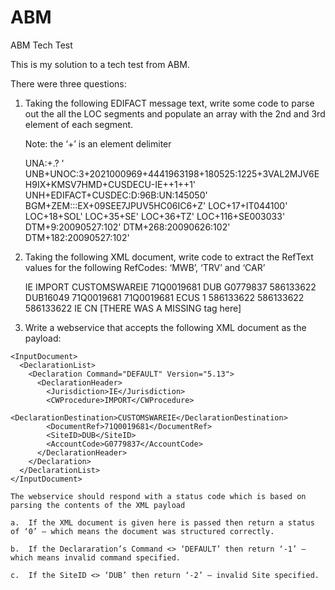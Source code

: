 # ABM
ABM Tech Test

This is my solution to a tech test from ABM.

There were three questions:

1.	Taking the following EDIFACT message text, write some code to parse out the all the LOC segments and populate an array with the 2nd and 3rd element of each segment.  

    Note:  the ‘+’ is an element delimiter

    UNA:+.? '
    UNB+UNOC:3+2021000969+4441963198+180525:1225+3VAL2MJV6EH9IX+KMSV7HMD+CUSDECU-IE++1++1'
    UNH+EDIFACT+CUSDEC:D:96B:UN:145050'
    BGM+ZEM:::EX+09SEE7JPUV5HC06IC6+Z'
    LOC+17+IT044100'
    LOC+18+SOL'
    LOC+35+SE'
    LOC+36+TZ'
    LOC+116+SE003033'
    DTM+9:20090527:102'
    DTM+268:20090626:102'
    DTM+182:20090527:102'
    
 2.	Taking the following XML document, write code to extract the RefText values for the following RefCodes:   ‘MWB’, ‘TRV’ and ‘CAR’

    <InputDocument>
      <DeclarationList>
        <Declaration Command="DEFAULT" Version="5.13">
          <DeclarationHeader>
            <Jurisdiction>IE</Jurisdiction>
            <CWProcedure>IMPORT</CWProcedure>
            <DeclarationDestination>CUSTOMSWAREIE</DeclarationDestination>
            <DocumentRef>71Q0019681</DocumentRef>
            <SiteID>DUB</SiteID>
            <AccountCode>G0779837</AccountCode>
            <Reference RefCode="MWB">
              <RefText>586133622</RefText>
            </Reference>
            <Reference RefCode="KEY">
              <RefText>DUB16049</RefText>
            </Reference>
            <Reference RefCode="CAR">
              <RefText>71Q0019681</RefText>
            </Reference>
            <Reference RefCode="COM">
              <RefText>71Q0019681</RefText>
            </Reference>
            <Reference RefCode="SRC">
              <RefText>ECUS</RefText>
            </Reference>
            <Reference RefCode="TRV">
              <RefText>1</RefText>
            </Reference>
            <Reference RefCode="CAS">
              <RefText>586133622</RefText>
            </Reference>
            <Reference RefCode="HWB">
              <RefText>586133622</RefText>
            </Reference>
            <Reference RefCode="UCR">
              <RefText>586133622</RefText>
            </Reference>
            <Country CodeType="NUM" CountryType="Destination">IE</Country>
            <Country CodeType="NUM" CountryType="Dispatch">CN</Country>
              [THERE WAS A MISSING </Declaration> tag here]
              </DeclarationHeader>
    </DeclarationList>
    </InputDocument>
    
   3.	Write a webservice that accepts the following XML document as the payload:


    <InputDocument>
      <DeclarationList>
        <Declaration Command="DEFAULT" Version="5.13">
          <DeclarationHeader>
            <Jurisdiction>IE</Jurisdiction>
            <CWProcedure>IMPORT</CWProcedure>
                  <DeclarationDestination>CUSTOMSWAREIE</DeclarationDestination>
            <DocumentRef>71Q0019681</DocumentRef>
            <SiteID>DUB</SiteID>
            <AccountCode>G0779837</AccountCode>
          </DeclarationHeader>
        </Declaration>
      </DeclarationList>
    </InputDocument>

    The webservice should respond with a status code which is based on parsing the contents of the XML payload

    a.	If the XML document is given here is passed then return a status of ‘0’ – which means the document was structured correctly.

    b.	If the Declararation’s Command <> ‘DEFAULT’ then return ‘-1’ – which means invalid command specified.

    c.	If the SiteID <> ‘DUB’ then return ‘-2’ – invalid Site specified.



